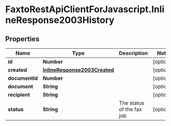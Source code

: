 # FaxtoRestApiClientForJavascript.InlineResponse2003History

## Properties
Name | Type | Description | Notes
------------ | ------------- | ------------- | -------------
**id** | **Number** |  | [optional] 
**created** | [**InlineResponse2003Created**](InlineResponse2003Created.md) |  | [optional] 
**documentId** | **Number** |  | [optional] 
**document** | **String** |  | [optional] 
**recipient** | **String** |  | [optional] 
**status** | **String** | The status of the fax job | [optional] 


